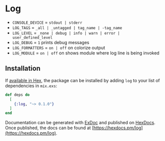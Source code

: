 # Log

- `CONSOLE_DEVICE` = `stdout | stderr`
- `LOG_TAGS` = `_all | _untagged | tag_name | -tag_name`
- `LOG_LEVEL` = `_none | debug | info | warn | error | user_defined_level`
- `LOG_DEBUG` = `1` prints debug messages
- `LOG_FORMATTERS` = `on | off` on colorize output
- `LOG_MODULE` = `on | off` on shows module where log line is being invoked

## Installation

If [available in Hex](https://hex.pm/docs/publish), the package can be installed
by adding `log` to your list of dependencies in `mix.exs`:

```elixir
def deps do
  [
    {:log, "~> 0.1.0"}
  ]
end
```

Documentation can be generated with [ExDoc](https://github.com/elixir-lang/ex_doc)
and published on [HexDocs](https://hexdocs.pm). Once published, the docs can
be found at [https://hexdocs.pm/log](https://hexdocs.pm/log).
